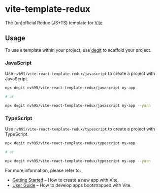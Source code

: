 # vite-template-redux

The (un)official Redux (JS+TS) template for [Vite](https://vitejs.dev)

## Usage

To use a template within your project, use [degit](https://github.com/Rich-Harris/degit) to scaffold your project.

### JavaScript

Use `nvh95/vite-react-template-redux/javascript` to create a project with JavaScript.

```sh
npx degit nvh95/vite-react-template-redux/javascript my-app

# or

npx degit nvh95/vite-react-template-redux/javascript my-app --yarn
```

### TypeScript

Use `nvh95/vite-react-template-redux/typescript` to create a project with TypeScript.

```sh
npx degit nvh95/vite-react-template-redux/typescript my-app

# or

npx degit nvh95/vite-react-template-redux/typescript my-app --yarn
```

For more information, please refer to:

- [Getting Started](https://vitejs.dev/guide) – How to create a new app with Vite.
- [User Guide](https://vitejs.dev) – How to develop apps bootstrapped with Vite.
